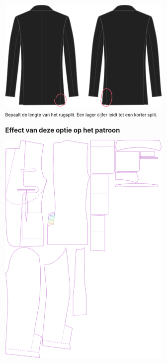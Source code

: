 
![Lengte rugsplit](backventlength.svg)

Bepaalt de lengte van het rugsplit. Een lager cijfer leidt tot een korter split.



## Effect van deze optie op het patroon
![Deze afbeelding toont het effect van deze optie door meerdere varianten die een andere waarde hebben voor deze optie te vervangen](jaeger_backventlength_sample.svg "Effect van deze optie op het patroon")